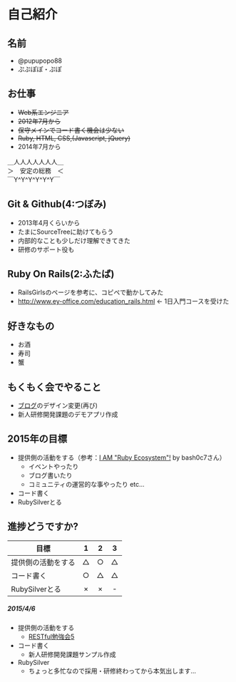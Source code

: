 # 自己紹介

## 名前
 * @pupupopo88
 * ぷぷぽぽ・ぷぽ

## お仕事
 * ~~Web系エンジニア~~
 * ~~2012年7月から~~
 * ~~保守メインでコード書く機会は少ない~~
 * ~~Ruby, HTML, CSS,(Javascript, jQuery)~~
 * 2014年7月から

 ＿人人人人人人人＿  
 ＞　安定の総務　＜  
 ￣Y^Y^Y^Y^Y^Y￣  

## Git & Github(4:つぼみ)
 * 2013年4月くらいから
 * たまにSourceTreeに助けてもらう
 * 内部的なことも少しだけ理解できてきた
 * 研修のサポート役も

## Ruby On Rails(2:ふたば)
 * RailsGirlsのページを参考に、コピペで動かしてみた
 * http://www.ey-office.com/education_rails.html ← 1日入門コースを受けた

## 好きなもの
 * お酒
 * 寿司
 * 蟹

## もくもく会でやること
 * [ブログ](http://pupupopo88.hatenablog.com/)のデザイン変更(再び)
 * 新人研修開発課題のデモアプリ作成

## 2015年の目標
 * 提供側の活動をする（参考：[I AM "Ruby Ecosystem"!](https://speakerdeck.com/bash0c7/i-am-ruby-ecosystem) by bash0c7さん）
    * イベントやったり
    * ブログ書いたり
    * コミュニティの運営的な事やったり etc...
 * コード書く
 * RubySilverとる

## 進捗どうですか?

|          目標          | 1 | 2 | 3 |
| --------------------- |:---:|:---:|:---:|
| 提供側の活動をする | △ | ○ | △ |
| コード書く | ○ | △ | △ |
| RubySilverとる | × | × | - |

##### 2015/4/6
* 提供側の活動をする
  * [RESTful勉強会5](https://rubychildren.doorkeeper.jp/events/21783)
* コード書く
  * 新人研修開発課題サンプル作成
* RubySilver
  * ちょっと多忙なので採用・研修終わってから本気出します...
